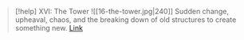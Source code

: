 > [!help]  XVI: The Tower
> ![[16-the-tower.jpg|240]]
> Sudden change, upheaval, chaos, and the breaking down of old structures to create something new.
> [Link](https://www.dailytarotdraw.com/the-tower)